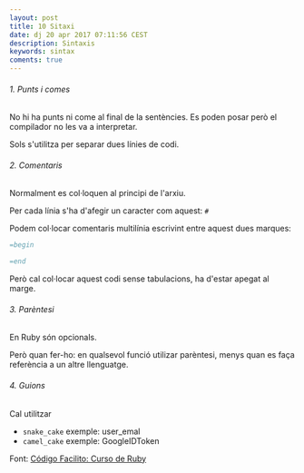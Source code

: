 ```yaml
---
layout: post
title: 10 Sitaxi
date: dj 20 apr 2017 07:11:56 CEST 
description: Sintaxis 
keywords: sintax
coments: true
---
```



###### 1. Punts i comes ######

No hi ha punts ni come al final de la sentències. Es poden posar però el compilador no les va a interpretar.

Sols s'utilitza per separar dues línies de codi.

###### 2. Comentaris ######

Normalment es col·loquen al principi de l'arxiu.

Per cada línia s'ha d'afegir un caracter com aquest: `#`

Podem col·locar comentaris multilínia escrivint entre aquest dues marques:

```ruby
=begin

=end
```

Però cal col·locar aquest codi sense tabulacions, ha d'estar apegat al marge.

###### 3. Parèntesi ######

En Ruby són opcionals.

Però quan fer-ho: en qualsevol funció utilizar parèntesi, menys quan es faça referència a un altre llenguatge.

###### 4. Guions ######

Cal utilitzar 

- `snake_cake` exemple: user_emal 
- `camel_cake` exemple: GoogleIDToken


Font: [Código Facilito: Curso de Ruby](https://codigofacilito.com/videos/7-curso-ruby-sintaxis)
